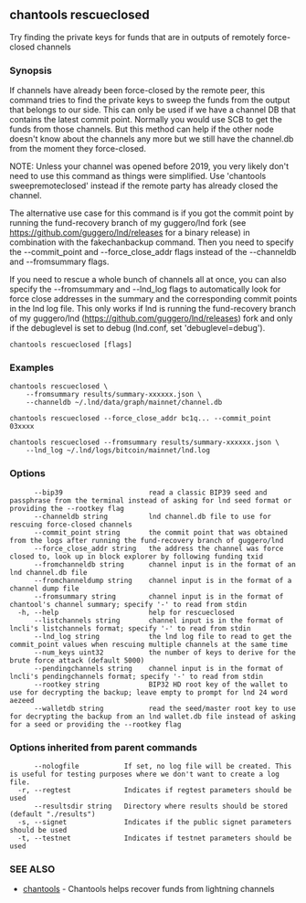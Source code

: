 ## chantools rescueclosed

Try finding the private keys for funds that are in outputs of remotely force-closed channels

### Synopsis

If channels have already been force-closed by the remote
peer, this command tries to find the private keys to sweep the funds from the
output that belongs to our side. This can only be used if we have a channel DB
that contains the latest commit point. Normally you would use SCB to get the
funds from those channels. But this method can help if the other node doesn't
know about the channels any more but we still have the channel.db from the
moment they force-closed.

NOTE: Unless your channel was opened before 2019, you very likely don't need to
use this command as things were simplified. Use 'chantools sweepremoteclosed'
instead if the remote party has already closed the channel.

The alternative use case for this command is if you got the commit point by
running the fund-recovery branch of my guggero/lnd fork (see 
https://github.com/guggero/lnd/releases for a binary release) in combination
with the fakechanbackup command. Then you need to specify the --commit_point and 
--force_close_addr flags instead of the --channeldb and --fromsummary flags.

If you need to rescue a whole bunch of channels all at once, you can also
specify the --fromsummary and --lnd_log flags to automatically look for force
close addresses in the summary and the corresponding commit points in the
lnd log file. This only works if lnd is running the fund-recovery branch of my
guggero/lnd (https://github.com/guggero/lnd/releases) fork and only if the
debuglevel is set to debug (lnd.conf, set 'debuglevel=debug').

```
chantools rescueclosed [flags]
```

### Examples

```
chantools rescueclosed \
	--fromsummary results/summary-xxxxxx.json \
	--channeldb ~/.lnd/data/graph/mainnet/channel.db

chantools rescueclosed --force_close_addr bc1q... --commit_point 03xxxx

chantools rescueclosed --fromsummary results/summary-xxxxxx.json \
	--lnd_log ~/.lnd/logs/bitcoin/mainnet/lnd.log
```

### Options

```
      --bip39                     read a classic BIP39 seed and passphrase from the terminal instead of asking for lnd seed format or providing the --rootkey flag
      --channeldb string          lnd channel.db file to use for rescuing force-closed channels
      --commit_point string       the commit point that was obtained from the logs after running the fund-recovery branch of guggero/lnd
      --force_close_addr string   the address the channel was force closed to, look up in block explorer by following funding txid
      --fromchanneldb string      channel input is in the format of an lnd channel.db file
      --fromchanneldump string    channel input is in the format of a channel dump file
      --fromsummary string        channel input is in the format of chantool's channel summary; specify '-' to read from stdin
  -h, --help                      help for rescueclosed
      --listchannels string       channel input is in the format of lncli's listchannels format; specify '-' to read from stdin
      --lnd_log string            the lnd log file to read to get the commit_point values when rescuing multiple channels at the same time
      --num_keys uint32           the number of keys to derive for the brute force attack (default 5000)
      --pendingchannels string    channel input is in the format of lncli's pendingchannels format; specify '-' to read from stdin
      --rootkey string            BIP32 HD root key of the wallet to use for decrypting the backup; leave empty to prompt for lnd 24 word aezeed
      --walletdb string           read the seed/master root key to use for decrypting the backup from an lnd wallet.db file instead of asking for a seed or providing the --rootkey flag
```

### Options inherited from parent commands

```
      --nologfile           If set, no log file will be created. This is useful for testing purposes where we don't want to create a log file.
  -r, --regtest             Indicates if regtest parameters should be used
      --resultsdir string   Directory where results should be stored (default "./results")
  -s, --signet              Indicates if the public signet parameters should be used
  -t, --testnet             Indicates if testnet parameters should be used
```

### SEE ALSO

* [chantools](chantools.md)	 - Chantools helps recover funds from lightning channels

